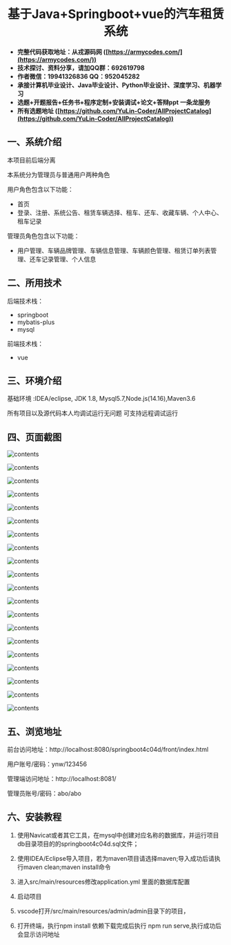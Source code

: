 <p><h1 align="center">基于Java+Springboot+vue的汽车租赁系统</h1></p>

- <b>完整代码获取地址：从戎源码网 ([https://armycodes.com/](https://armycodes.com/))</b>
- <b>技术探讨、资料分享，请加QQ群：692619798</b> 
- <b>作者微信：19941326836  QQ：952045282</b> 
- <b>承接计算机毕业设计、Java毕业设计、Python毕业设计、深度学习、机器学习</b>
- <b>选题+开题报告+任务书+程序定制+安装调试+论文+答辩ppt 一条龙服务</b>
- <b>所有选题地址 ([https://github.com/YuLin-Coder/AllProjectCatalog](https://github.com/YuLin-Coder/AllProjectCatalog)) </b>


## 一、系统介绍
本项目前后端分离

本系统分为管理员与普通用户两种角色

用户角色包含以下功能：
- 首页
- 登录、注册、系统公告、租赁车辆选择、租车、还车、收藏车辆、个人中心、租车记录

管理员角色包含以下功能：
- 用户管理、车辆品牌管理、车辆信息管理、车辆颜色管理、租赁订单列表管理、还车记录管理、个人信息

## 二、所用技术

后端技术栈：

- springboot
- mybatis-plus
- mysql

前端技术栈：

- vue


## 三、环境介绍

基础环境 :IDEA/eclipse, JDK 1.8, Mysql5.7,Node.js(14.16),Maven3.6

所有项目以及源代码本人均调试运行无问题 可支持远程调试运行

## 四、页面截图

![contents](./picture/picture1.png)

![contents](./picture/picture2.png)

![contents](./picture/picture3.png)

![contents](./picture/picture4.png)

![contents](./picture/picture5.png)

![contents](./picture/picture6.png)

![contents](./picture/picture7.png)

![contents](./picture/picture8.png)

![contents](./picture/picture9.png)

![contents](./picture/picture10.png)

![contents](./picture/picture11.png)

![contents](./picture/picture12.png)

![contents](./picture/picture13.png)

![contents](./picture/picture14.png)

![contents](./picture/picture15.png)

![contents](./picture/picture16.png)

![contents](./picture/picture17.png)

![contents](./picture/picture18.png)

![contents](./picture/picture19.png)

![contents](./picture/picture20.png)

## 五、浏览地址

前台访问地址：http://localhost:8080/springboot4c04d/front/index.html

用户账号/密码：ynw/123456

管理端访问地址：http://localhost:8081/

管理员账号/密码：abo/abo  

## 六、安装教程

1. 使用Navicat或者其它工具，在mysql中创建对应名称的数据库，并运行项目db目录项目的的springboot4c04d.sql文件；

2. 使用IDEA/Eclipse导入项目，若为maven项目请选择maven;导入成功后请执行maven clean;maven install命令

3. 进入src/main/resources修改application.yml 里面的数据库配置

4. 启动项目

5. vscode打开/src/main/resources/admin/admin目录下的项目，

6. 打开终端，执行npm install 依赖下载完成后执行 npm run serve,执行成功后会显示访问地址

